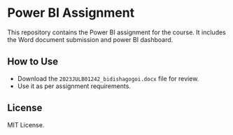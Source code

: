# Power BI Assignment

This repository contains the Power BI assignment for the course. It includes the Word document submission and power BI dashboard.

## How to Use
- Download the `2023JULB01242_bidishagogoi.docx` file for review.
- Use it as per assignment requirements.

## License
MIT License.
